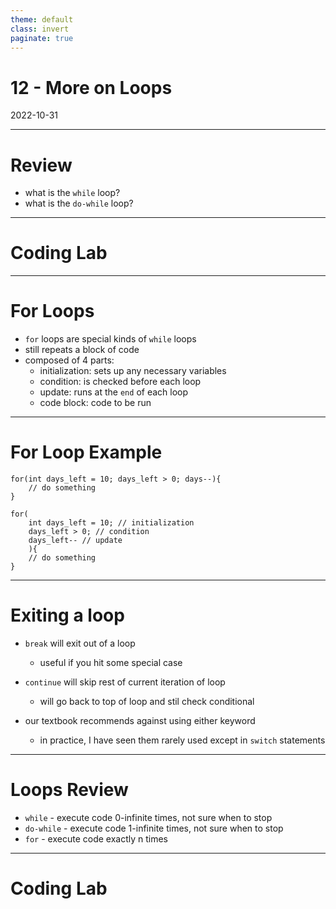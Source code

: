 ```yaml
---
theme: default
class: invert
paginate: true
---
```


# 12 - More on Loops
2022-10-31

---

# Review

- what is the `while` loop?
- what is the `do-while` loop?

---

# Coding Lab

---

# For Loops

- `for` loops are special kinds of `while` loops
- still repeats a block of code
- composed of 4 parts:
    - initialization: sets up any necessary variables
	- condition: is checked before each loop
	- update: runs at the `end` of each loop
	- code block: code to be run

---

# For Loop Example

```
for(int days_left = 10; days_left > 0; days--){
	// do something
}

for(
	int days_left = 10; // initialization
	days_left > 0; // condition
	days_left-- // update
	){
	// do something	
}
```

---

# Exiting a loop

- `break` will exit out of a loop
  - useful if you hit some special case
- `continue` will skip rest of current iteration of loop
  - will go back to top of loop and stil check conditional

- our textbook recommends against using either keyword
  - in practice, I have seen them rarely used except in `switch` statements

---

# Loops Review

- `while` - execute code 0-infinite times, not sure when to stop
- `do-while` - execute code 1-infinite times, not sure when to stop
- `for` - execute code exactly n times

---

# Coding Lab
